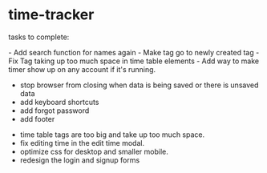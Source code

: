 # time-tracker

tasks to complete:

<!-- - Add Total time tracker again --> - Add search function for names again - Make tag go to newly created tag - Fix Tag taking up too much space in time table elements - Add way to make timer show up on any account if it's running.

-   stop browser from closing when data is being saved or there is unsaved data
-   add keyboard shortcuts
-   add forgot password
-   add footer
<!-- -   don't allow set active tag button to be pressed until data is loaded -->
-   time table tags are too big and take up too much space.
-   fix editing time in the edit time modal.
-   optimize css for desktop and smaller mobile.
-   redesign the login and signup forms
